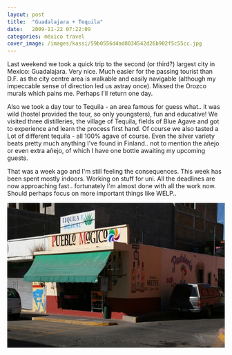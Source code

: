 ```yaml
---
layout: post
title:  "Guadalajara + Tequila"
date:   2009-11-22 07:22:09 
categories: méxico travel
cover_image: /images/kassi/59b0556d4ad8034542d26b902f5c55cc.jpg
---
```

Last weekend we took a quick trip to the second (or third?) largest city in Mexico: Guadalajara. Very nice. Much easier for the passing tourist than D.F. as the city centre area is walkable and easily navigable (although my impeccable sense of direction led us astray once). Missed the Orozco murals which pains me. Perhaps I'll return one day.

Also we took a day tour to Tequila - an area famous for guess what.. it was wild (hostel provided the tour, so only youngsters), fun and educative! We visited three distilleries, the village of Tequila, fields of Blue Agave and got to experience and learn the process first hand. Of course we also tasted a Lot of different tequila - all 100% agave of course. Even the silver variety beats pretty much anything I've found in Finland.. not to mention the añejo or even extra añejo, of which I have one bottle awaiting my upcoming guests.

That was a week ago and I'm still feeling the consequences. This week has been spent mostly indoors. Working on stuff for uni. All the deadlines are now approaching fast.. fortunately I'm almost done with all the work now. Should perhaps focus on more important things like WELP..

![](/images/kassi/59b0556d4ad8034542d26b902f5c55cc.jpg)
